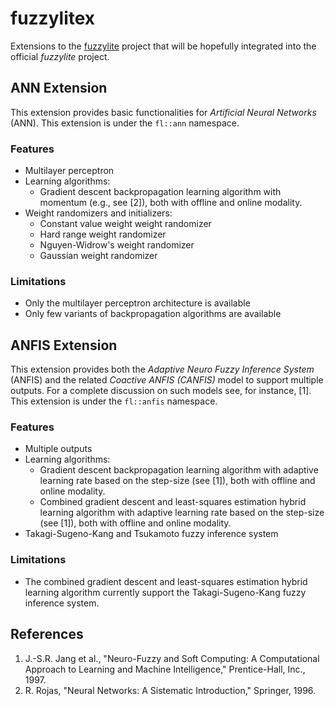 # fuzzylitex

Extensions to the [fuzzylite](http://www.fuzzylite.com) project that will be hopefully integrated into the official *fuzzylite* project.


## ANN Extension

This extension provides basic functionalities for *Artificial Neural Networks* (ANN).
This extension is under the `fl::ann` namespace.

### Features

- Multilayer perceptron
- Learning algorithms:
    - Gradient descent backpropagation learning algorithm with momentum (e.g., see [2]), both with offline and online modality.
- Weight randomizers and initializers:
    - Constant value weight weight randomizer
    - Hard range weight randomizer
    - Nguyen-Widrow's weight randomizer
    - Gaussian weight randomizer

### Limitations

- Only the multilayer perceptron architecture is available
- Only few variants of backpropagation algorithms are available

## ANFIS Extension

This extension provides both the *Adaptive Neuro Fuzzy Inference System* (ANFIS) and the related *Coactive ANFIS (CANFIS)* model to support multiple outputs.
For a complete discussion on such models see, for instance, [1].
This extension is under the `fl::anfis` namespace.

### Features

- Multiple outputs
- Learning algorithms:
    - Gradient descent backpropagation learning algorithm with adaptive learning rate based on the step-size (see [1]), both with offline and online modality.
    - Combined gradient descent and least-squares estimation hybrid learning algorithm with adaptive learning rate based on the step-size (see [1]), both with offline and online modality.
- Takagi-Sugeno-Kang and Tsukamoto fuzzy inference system

### Limitations

- The combined gradient descent and least-squares estimation hybrid learning algorithm currently support the Takagi-Sugeno-Kang fuzzy inference system.


## References

1. J.-S.R. Jang et al., "Neuro-Fuzzy and Soft Computing: A Computational Approach to Learning and Machine Intelligence," Prentice-Hall, Inc., 1997.
2. R. Rojas, "Neural Networks: A Sistematic Introduction," Springer, 1996.
